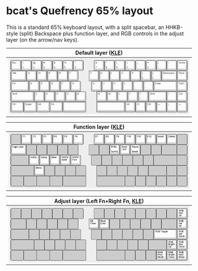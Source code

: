 # bcat's Quefrency 65% layout

This is a standard 65% keyboard layout, with a split spacebar, an HHKB-style
(split) Backspace plus function layer, and RGB controls in the adjust layer (on
the arrow/nav keys).

| Default layer ([KLE](http://www.keyboard-layout-editor.com/#/gists/60a262432bb340b37d364a4424f3037b)) |
| :-: |
| ![Layout](layer_default.png) |

| Function layer ([KLE](http://www.keyboard-layout-editor.com/#/gists/59636898946da51f91fb290f8e078b4d)) |
| :-: |
| ![Layout](layer_function.png) |

| Adjust layer (Left Fn+Right Fn, [KLE](http://www.keyboard-layout-editor.com/#/gists/ffc2064d6b2f6a4721a3a4c6124e4ea8)) |
| :-: |
| ![Layout](layer_adjust.png) |
